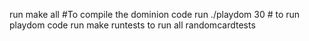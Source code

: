 run make all #To compile the dominion code
run ./playdom 30 # to run playdom code
run make runtests to run all randomcardtests
